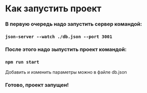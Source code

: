 # Как запустить проект

### В первую очередь надо запустить сервер командой:

### `json-server --watch ./db.json --port 3001`

### После этого надо зыпустить проект командой:

### `npm run start`

Добавить и изменить параметры можно в файле db.json

### Готово, проект запущен!
